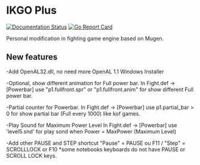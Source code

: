 # IKGO Plus

[![Documentation Status](https://readthedocs.org/projects/ikemen-plus/badge/?version=latest)](https://ikemen-plus.readthedocs.io/en/latest/?badge=latest) [![Go Report Card](https://goreportcard.com/badge/github.com/shinlucho/ikemen-plus)](https://goreportcard.com/report/github.com/shinlucho/ikemen-plus)

Personal modification in fighting game engine based on Mugen.

## New features

-Add OpenAL32.dll, no need more OpenAL 1.1 Windows Installer

-Optional, show different animation for Full power bar. 
In Fight.def -> [Powerbar] use "p1.fullfront.spr" or "p1.fullfront.anim" for show different Full power bar. 

-Partial counter for Powerbar. 
In Fight.def -> [Powerbar] use p1.partial_bar > 0 for show partial bar (Full every 1000) like kof games. 

-Play Sound for Maximum Power Level 
In Fight.def -> [Powerbar] use 'level5.snd' for play sond when Power = MaxPower (Maximum Level) 

-Add other PAUSE and STEP shortcut 
"Pause" = PAUSE ou F11 / "Step" = SCROLLLOCK or F10 
*some notebooks keyboards do not have PAUSE or SCROLL LOCK keys.
